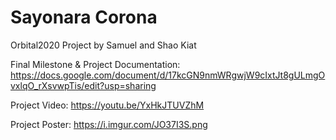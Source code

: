 # Sayonara Corona

Orbital2020 Project by Samuel and Shao Kiat

Final Milestone & Project Documentation:
https://docs.google.com/document/d/17kcGN9nmWRgwjW9cIxtJt8gULmgOvxlqO_rXsvwpTis/edit?usp=sharing

Project Video:
https://youtu.be/YxHkJTUVZhM

Project Poster:
https://i.imgur.com/JO37I3S.png

